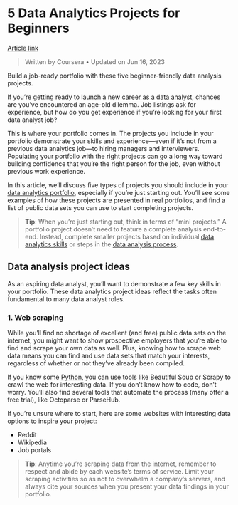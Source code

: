 # 5 Data Analytics Projects for Beginners

[Article link](https://www.coursera.org/articles/data-analytics-projects-for-beginners)

>Written by Coursera • Updated on Jun 16, 2023

Build a job-ready portfolio with these five beginner-friendly data analysis projects.

If you’re getting ready to launch a new [career as a data analyst](https://www.coursera.org/articles/what-does-a-data-analyst-do-a-career-guide), chances are you’ve encountered an age-old dilemma. Job listings ask for experience, but how do you get experience if you’re looking for your first data analyst job?

This is where your portfolio comes in. The projects you include in your portfolio demonstrate your skills and experience—even if it’s not from a previous data analytics job—to hiring managers and interviewers. Populating your portfolio with the right projects can go a long way toward building confidence that you’re the right person for the job, even without previous work experience.

In this article, we’ll discuss five types of projects you should include in your [data analytics portfolio](https://www.coursera.org/articles/how-to-build-a-data-analyst-portfolio), especially if you’re just starting out. You’ll see some examples of how these projects are presented in real portfolios, and find a list of public data sets you can use to start completing projects.

>**Tip**: When you’re just starting out, think in terms of “mini projects.” A portfolio project doesn’t need to feature a complete analysis end-to-end. Instead, complete smaller projects based on individual [data analytics skills](https://www.coursera.org/articles/in-demand-data-analyst-skills-to-get-hired) or steps in the [data analysis process](https://www.coursera.org/articles/what-is-data-analysis-with-examples).

## Data analysis project ideas

As an aspiring data analyst, you’ll want to demonstrate a few key skills in your portfolio. These data analytics project ideas reflect the tasks often fundamental to many data analyst roles.

### 1. Web scraping

While you’ll find no shortage of excellent (and free) public data sets on the internet, you might want to show prospective employers that you’re able to find and scrape your own data as well. Plus, knowing how to scrape web data means you can find and use data sets that match your interests, regardless of whether or not they’ve already been compiled.

If you know some [Python](https://www.coursera.org/articles/what-is-python-used-for-a-beginners-guide-to-using-python), you can use tools like Beautiful Soup or Scrapy to crawl the web for interesting data. If you don’t know how to code, don’t worry. You’ll also find several tools that automate the process (many offer a free trial), like Octoparse or ParseHub.

If you’re unsure where to start, here are some websites with interesting data options to inspire your project:

- Reddit
- Wikipedia
- Job portals

>**Tip**: Anytime you’re scraping data from the internet, remember to respect and abide by each website’s terms of service. Limit your scraping activities so as not to overwhelm a company’s servers, and always cite your sources when you present your data findings in your portfolio.
